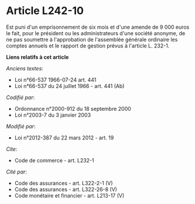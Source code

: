 # Article L242-10

Est puni d'un emprisonnement de six mois et d'une amende de 9 000 euros le fait, pour le président ou les administrateurs
d'une société anonyme, de ne pas soumettre à l'approbation de l'assemblée générale ordinaire les comptes annuels et le
rapport de gestion prévus à l'article L. 232-1.

**Liens relatifs à cet article**

_Anciens textes_:

  - Loi n°66-537 1966-07-24 art. 441
  - Loi n°66-537 du 24 juillet 1966 - art. 441 (Ab)

_Codifié par_:

  - Ordonnance n°2000-912 du 18 septembre 2000
  - Loi n°2003-7 du 3 janvier 2003

_Modifié par_:

  - Loi n°2012-387 du 22 mars 2012 - art. 19

_Cite_:

  - Code de commerce - art. L232-1

_Cité par_:

  - Code des assurances - art. L322-2-1 (V)
  - Code des assurances - art. L322-26-8 (V)
  - Code monétaire et financier - art. L213-17 (V)
